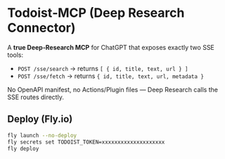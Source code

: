 # Todoist‑MCP (Deep Research Connector)

A **true Deep‑Research MCP** for ChatGPT that exposes exactly two SSE tools:

- `POST /sse/search` → returns `[ { id, title, text, url } ]`
- `POST /sse/fetch`  → returns `{ id, title, text, url, metadata }`

No OpenAPI manifest, no Actions/Plugin files — Deep Research calls the SSE routes directly.

## Deploy (Fly.io)

```bash
fly launch --no-deploy
fly secrets set TODOIST_TOKEN=xxxxxxxxxxxxxxxxxxxx
fly deploy